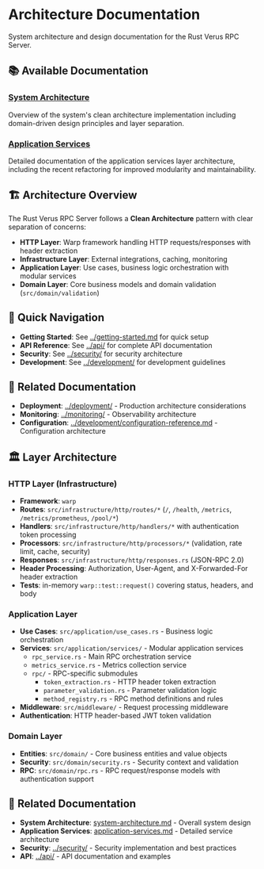 # Architecture Documentation

System architecture and design documentation for the Rust Verus RPC Server.

## 📚 Available Documentation

### [System Architecture](system-architecture.md)
Overview of the system's clean architecture implementation including domain-driven design principles and layer separation.

### [Application Services](application-services.md)
Detailed documentation of the application services layer architecture, including the recent refactoring for improved modularity and maintainability.

## 🏗️ Architecture Overview

The Rust Verus RPC Server follows a **Clean Architecture** pattern with clear separation of concerns:

- **HTTP Layer**: Warp framework handling HTTP requests/responses with header extraction
- **Infrastructure Layer**: External integrations, caching, monitoring
- **Application Layer**: Use cases, business logic orchestration with modular services
- **Domain Layer**: Core business models and domain validation (`src/domain/validation`)

## 🔗 Quick Navigation

- **Getting Started**: See [../getting-started.md](../getting-started.md) for quick setup
- **API Reference**: See [../api/](api/) for complete API documentation
- **Security**: See [../security/](security/) for security architecture
- **Development**: See [../development/](development/) for development guidelines

## 📖 Related Documentation

- **Deployment**: [../deployment/](deployment/) - Production architecture considerations
- **Monitoring**: [../monitoring/](monitoring/) - Observability architecture
- **Configuration**: [../development/configuration-reference.md](development/configuration-reference.md) - Configuration architecture

## 🏛️ Layer Architecture

### HTTP Layer (Infrastructure)

- **Framework**: `warp`
- **Routes**: `src/infrastructure/http/routes/*` (`/`, `/health`, `/metrics`, `/metrics/prometheus`, `/pool/*`)
- **Handlers**: `src/infrastructure/http/handlers/*` with authentication token processing
- **Processors**: `src/infrastructure/http/processors/*` (validation, rate limit, cache, security)
- **Responses**: `src/infrastructure/http/responses.rs` (JSON-RPC 2.0)
- **Header Processing**: Authorization, User-Agent, and X-Forwarded-For header extraction
- **Tests**: in-memory `warp::test::request()` covering status, headers, and body

### Application Layer

- **Use Cases**: `src/application/use_cases.rs` - Business logic orchestration
- **Services**: `src/application/services/` - Modular application services
  - `rpc_service.rs` - Main RPC orchestration service
  - `metrics_service.rs` - Metrics collection service
  - `rpc/` - RPC-specific submodules
    - `token_extraction.rs` - HTTP header token extraction
    - `parameter_validation.rs` - Parameter validation logic
    - `method_registry.rs` - RPC method definitions and rules
- **Middleware**: `src/middleware/` - Request processing middleware
- **Authentication**: HTTP header-based JWT token validation

### Domain Layer

- **Entities**: `src/domain/` - Core business entities and value objects
- **Security**: `src/domain/security.rs` - Security context and validation
- **RPC**: `src/domain/rpc.rs` - RPC request/response models with authentication support

## 🔗 Related Documentation

- **System Architecture**: [system-architecture.md](system-architecture.md) - Overall system design
- **Application Services**: [application-services.md](application-services.md) - Detailed service architecture
- **Security**: [../security/](security/) - Security implementation and best practices
- **API**: [../api/](api/) - API documentation and examples